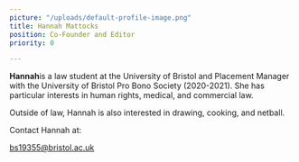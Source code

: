 ```yaml
---
picture: "/uploads/default-profile-image.png"
title: Hannah Mattocks
position: Co-Founder and Editor
priority: 0

---
```

**Hannah**is a law student at the University of Bristol and Placement Manager with the University of Bristol Pro Bono Society (2020-2021). She has particular interests in human rights, medical, and commercial law.

Outside of law, Hannah is also interested in drawing, cooking, and netball.

Contact Hannah at:

bs19355@bristol.ac.uk